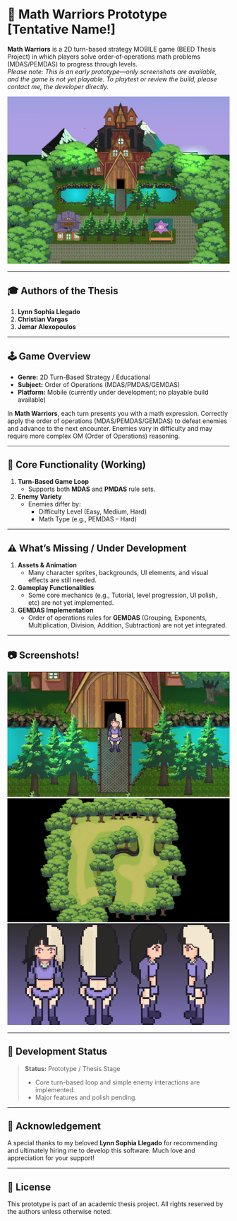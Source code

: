 # 🔢 Math Warriors Prototype [Tentative Name!]

**Math Warriors** is a 2D turn-based strategy MOBILE game (BEED Thesis Project) in which players solve order‐of‐operations math problems (MDAS/PEMDAS) to progress through levels.  
*Please note: This is an early prototype—only screenshots are available, and the game is not yet playable. To playtest or review the build, please contact me, the developer directly.*

![MWCover](Level_2_MW_2.png)


---

## 🎓 Authors of the Thesis
1. **Lynn Sophia Llegado**  
2. **Christian Vargas**  
3. **Jemar Alexopoulos**  

---

## 🕹️ Game Overview
- **Genre:** 2D Turn-Based Strategy / Educational  
- **Subject:** Order of Operations (MDAS/PMDAS/GEMDAS)  
- **Platform:** Mobile (currently under development; no playable build available)  

In **Math Warriors**, each turn presents you with a math expression. Correctly apply the order of operations (MDAS/PEMDAS/GEMDAS) to defeat enemies and advance to the next encounter. Enemies vary in difficulty and may require more complex OM (Order of Operations) reasoning.

---

## 🔧 Core Functionality (Working)
1. **Turn-Based Game Loop**  
   - Supports both **MDAS** and **PMDAS** rule sets.  
2. **Enemy Variety**  
   - Enemies differ by:  
     - Difficulty Level (Easy, Medium, Hard)  
     - Math Type (e.g., PEMDAS – Hard)  

---

## ⚠️ What’s Missing / Under Development
1. **Assets & Animation**  
   - Many character sprites, backgrounds, UI elements, and visual effects are still needed.  
2. **Gameplay Functionalities**  
   - Some core mechanics (e.g., Tutorial, level progression, UI polish, etc) are not yet implemented.  
3. **GEMDAS Implementation**  
   - Order of operations rules for **GEMDAS** (Grouping, Exponents, Multiplication, Division, Addition, Subtraction) are not yet integrated.

---

## 📷 Screenshots!
![MWCover1](Level_2_MW.png)
![MWCover2](Level_1_MW.png)
![MWCover2](MathWarrior.png)


---

## 🚧 Development Status
> **Status:** Prototype / Thesis Stage  
> - Core turn-based loop and simple enemy interactions are implemented.  
> - Major features and polish pending.  

---

## 🤝 Acknowledgement
A special thanks to my beloved **Lynn Sophia Llegado** for recommending and ultimately hiring me to develop this software. Much love and appreciation for your support!

---

## 📄 License
This prototype is part of an academic thesis project. All rights reserved by the authors unless otherwise noted.  
